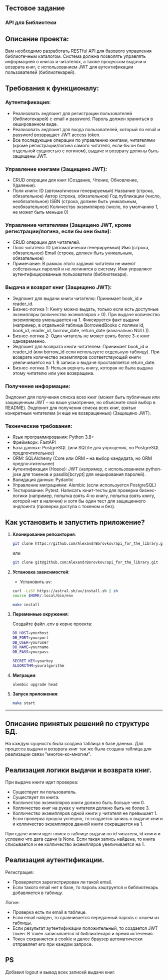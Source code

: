 ## Тестовое задание ##
### API для Библиотеки ###

## Описание проекта: ##
Вам необходимо разработать RESTful API для базового управления библиотечным каталогом. Система должна позволять управлять информацией о книгах и читателях, а также процессом выдачи и возврата книг, с использованием JWT для аутентификации пользователей (библиотекарей).

## Требования к функционалу: ##
### Аутентификация: ###
- Реализовать эндпоинт для регистрации пользователей (библиотекарей) с email и password. Пароль должен храниться в хешированном виде.
- Реализовать эндпоинт для входа пользователей, который по email и password возвращает JWT access token.
- Все последующие операции по управлению книгами, читателями (кроме регистрации/логина самого читателя, если бы он был отдельной сущностью с логином), выдаче и возврату должны быть защищены JWT.
### Управление книгами (Защищено JWT): ###
- CRUD операции для книг (Создание, Чтение, Обновление, Удаление).
- Поля книги:
    ID (автоматически генерируемый)
    Название (строка, обязательное)
    Автор (строка, обязательное)
    Год публикации (число, необязательное)
    ISBN (строка, должен быть уникальным, необязательное)
    Количество экземпляров (число, по умолчанию 1, не может быть меньше 0)
### Управление читателями (Защищено JWT, кроме регистрации/логина, если бы они были): ###
- CRUD операции для читателей.
- Поля читателя:
    ID (автоматически генерируемый)
    Имя (строка, обязательное)
    Email (строка, должен быть уникальным, обязательное)
- Примечание: В рамках этого задания читатели не имеют собственных паролей и не логинятся в систему. Ими управляют аутентифицированные пользователи (библиотекари).
### Выдача и возврат книг (Защищено JWT): ###
- Эндпоинт для выдачи книги читателю:
    Принимает book_id и reader_id.
- Бизнес-логика 1: Книгу можно выдать, только если есть доступные экземпляры (количество экземпляров > 0). При выдаче          количество экземпляров уменьшается на 1.
Фиксируется факт выдачи (например, в отдельной таблице BorrowedBooks с полями id, book_id, reader_id, borrow_date, return_date (изначально NULL)).
- Бизнес-логика 2: Один читатель не может взять более 3-х книг одновременно.
- Эндпоинт для возврата книги читателем:
Принимает book_id и reader_id (или borrow_id если используете отдельную таблицу).
При возврате количество экземпляров соответствующей книги увеличивается на 1.
В записи о выдаче проставляется return_date.
- Бизнес-логика 3: Нельзя вернуть книгу, которая не была выдана этому читателю или уже возвращена.
### Получение информации: ###
Эндпоинт для получения списка всех книг (может быть публичным или защищенным JWT – на ваше усмотрение, но объясните свой выбор в README).
Эндпоинт для получения списка всех книг, взятых конкретным читателем (и еще не возвращенных) (Защищено JWT).
### Технические требования: ###
- Язык программирования: Python 3.8+
- Фреймворк: FastAPI
- База данных: PostgreSQL (или SQLite для упрощения, но PostgreSQL предпочтительнее)
- ORM: SQLAlchemy (Core или ORM – на выбор кандидата, но ORM предпочтительнее)
- Аутентификация (Новое): JWT (например, с использованием python-jose для токенов и passlib[bcrypt] для хеширования паролей).
- Валидация данных: Pydantic
- Управление миграциями: Alembic (если используется PostgreSQL)
- Тестирование: Pytest. Написать юнит-тесты для проверки бизнес-логики (например, попытка взять 4-ю книгу, попытка взять книгу, которой нет в наличии) и хотя бы один тест для защищенного эндпоинта (проверка доступа с токеном и без).


## Как установить и запустить приложение? ##
1. **Клонирование репозитория**:
    ```sh
    git clone https://github.com/AlexandrBorovkov/api_for_the_library.git
   ```
    или
    ```sh
    git clone git@github.com:AlexandrBorovkov/api_for_the_library.git
    ```
2. **Установка зависимостей**:
    - Установить uv:
    ```sh
    curl -LsSf https://astral.sh/uv/install.sh | sh
    source $HOME/.local/bin/env
    ```
    ```sh
    make install
    ```
3. **Переменные окружения**:

    Создайте файл .env в корне проекта:
    ```sh
    DB_HOST=yourhost
    DB_PORT=yourport
    DB_USER=youruser
    DB_NAME=yourname
    DB_PASS=yourpass

    SECRET_KEY=yourkey
    ALGORITHM=youralgorithm
    ```
4. **Миграции**:
    ```sh
    alembic upgrade head
    ```
3. **Запуск приложения**:
    ```sh
    make start
    ```
---

## Описание принятых решений по структуре БД. ##
На каждую сущность была создана таблица в базе данных.
Для процесса выдачи и возврата книг так же была создана таблица для реализации связи "многое-ко-многим".

## Реализация логики выдачи и возврата книг. ##
При выдаче книги идет проверка:
- Существует ли пользователь.
- Существует ли книга.
- Колличество экземпляров книги должно быть больше чем 0.
- Колличество книг на руках у читателя должно быть не более 3.
- Колличество экземпляров одной книги у читателя не превышает 1.
Если проверка прошла успешно, то создается запись о выдаче книги и колличество экземпляров данной книги сокращается на 1.

При сдаче книги идет поиск в таблице выдачи по id читателя, id книги и условию что дата сдачи is None. Если такая запись найдена, то книга списывается и ее колличество экземпляров увеличивается на 1.

## Реализация аутентификации. ##
Регистрация:
- Проверяется зарегистрирован ли такой email.
- Если такого email нет в базе, то пароль хэштруется и библиотекарь добавляется в таблицу.

Логин:
- Проверка есть ли email в таблице.
- Если email найден, то сравнивается переданный пароль с хэшем из таблицы.
- Если результат аутентификации положительный, то создается JWT токен. В токен записывается id библиотекаря и время истечения.
- Токен сохраняется в cookie и далее браузер автоматически отправляет его при каждом запросе.

## PS ##
Добавил logout и вывод всех записей выдачи книг.
